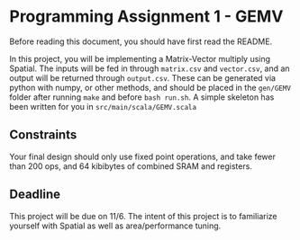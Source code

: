 # Programming Assignment 1 - GEMV
Before reading this document, you should have first read the README.

In this project, you will be implementing a Matrix-Vector multiply using Spatial. The inputs will be fed in through `matrix.csv` and `vector.csv`, and an output will be returned through `output.csv`. These can be generated via python with numpy, or other methods, and should be placed in the `gen/GEMV` folder after running `make` and before `bash run.sh`. A simple skeleton has been written for you in `src/main/scala/GEMV.scala`


## Constraints
Your final design should only use fixed point operations, and take fewer than 200 ops, and 64 kibibytes of combined SRAM and registers.

## Deadline
This project will be due on 11/6. The intent of this project is to familiarize yourself with Spatial as well as area/performance tuning.
